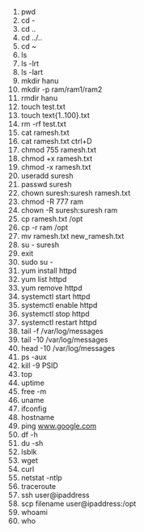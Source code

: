  1)  pwd
 2)  cd -
 3)  cd ..
 4)  cd ../..
 5)  cd ~
 6)  ls 
 7)  ls -lrt
 8)  ls -lart
 9)  mkdir hanu
 10) mkdir -p ram/ram1/ram2
 11) rmdir hanu
 12) touch test.txt
 13) touch text{1..100}.txt
 14) rm -rf test.txt
 15) cat ramesh.txt
 16) cat ramesh.txt ctrl+D
 17) chmod 755 ramesh.txt
 18) chmod +x ramesh.txt
 19) chmod -x ramesh.txt
 20) useradd suresh
 21) passwd suresh
 22) chown suresh:suresh ramesh.txt
 23) chmod -R 777 ram
 24) chown -R suresh:suresh ram
 25) cp ramesh.txt /opt
 26) cp -r ram /opt
 27) mv ramesh.txt new_ramesh.txt
 28) su - suresh
 29) exit
 30) sudo su -
 31) yum install httpd
 32) yum list httpd
 33) yum remove httpd
 34) systemctl start httpd
 35) systemctl enable httpd
 36) systemctl stop httpd
 37) systemctl restart httpd
 38) tail -f /var/log/messages
 39) tail -10 /var/log/messages
 40) head -10 /var/log/messages
 41) ps -aux
 42) kill -9 PSID
 43) top
 44) uptime
 45) free -m
 46) uname
 47) ifconfig
 48) hostname
 49) ping www.google.com
 50) df -h
 51) du -sh
 52) lsblk
 53) wget
 54) curl
 55) netstat -ntlp
 56) traceroute
 57) ssh user@ipaddress
 58) scp filename user@ipaddress:/opt
 59) whoami
 60) who
